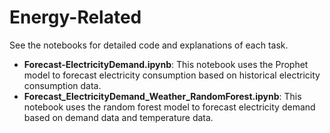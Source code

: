 # Energy-Related

See the notebooks for detailed code and explanations of each task.

- **Forecast-ElectricityDemand.ipynb**: This notebook uses the Prophet model to forecast electricity consumption based on historical electricity consumption data.
- **Forecast_ElectricityDemand_Weather_RandomForest.ipynb**: This notebook uses the random forest model to forecast electricity demand based on demand data and temperature data.
